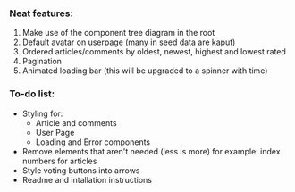 
### Neat features:
1. Make use of the component tree diagram in the root
2. Default avatar on userpage (many in seed data are kaput)
3. Ordered articles/comments by oldest, newest, highest and lowest rated
4. Pagination
5. Animated loading bar (this will be upgraded to a spinner with time)

### To-do list:
* Styling for:
  * Article and comments
  * User Page
  * Loading and Error components
* Remove elements that aren't needed (less is more) for example: index numbers for articles
* Style voting buttons into arrows
* Readme and intallation instructions